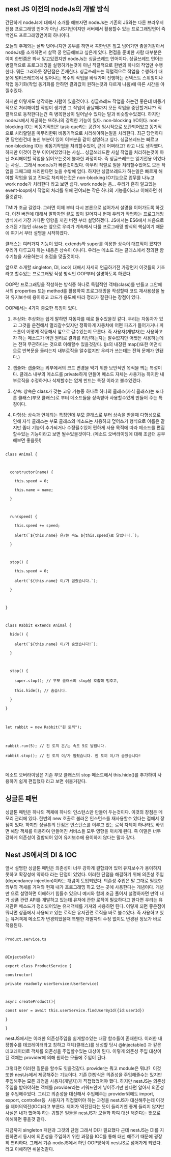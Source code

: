 ## nest JS 이전의 nodeJs의 개발 방식

간단하게 nodeJs에 대해서 소개를 해보자면 nodeJs는 기존의 JS와는 다른 브라우저 전용 프로그래밍 언어가 아닌 JS기반이지만 서버에서 활용할수 있는 프로그래밍언어 즉 백엔드 프로그래밍언어의 하나이다. 

  

오늘의 주제와는 살짝 벗어나지만 공부를 하면서 꼭한번은 짚고 넘어가면 좋을거같아서 nodeJs를 소개하면서 살짝 쿵 언급해보고 싶은게 있다. 면접을 준비한 사람 대부분은 이미 한번쯤은 봐서 알고있겠지만 nodeJs는 싱글쓰레드 언어이다. 싱글쓰레드 언어는 병렬적으로 프로그래밍을 실행히키는것이 아닌 직렬적으로 한번의 하나의 작업만 수행한다. 뭐든 그러하듯 장단점은 존재한다. 싱글쓰레드는 직렬적으로 작업을 수행하기 때문에 멀티쓰레드에서 일어나는 복수의 작업을 바꿔가며 진행하는 컨텍스트 스위칭이나 작업 동기화(작업 동기화를 안하면 결과값이 원하는것과 다르게 나옴)에 따른 시간을 아낄수있다. 

  

하지만 이렇게도 생각하는 사람이 있을것이다. 싱글쓰레드 작업을 하는건 좋은데 비동기적으로 처리해야할 작업이 생기면 그 작업이 끝날때까지 모든 작업을 중단할거냐?? 직렬적으로 동작한다는건 즉 병목현상이 일어날수 있다는 말과 비슷할수있겠다. 하지만 nodeJs에서 제공하는 또하나의 강력한 기능이 있다. non-blocking I/O이다. non-blocking IO는 비동기작업은 task-que라는 공간에 임시적으로 보관되어있고 동기적으로 처리할일을 마무리한뒤 비동기적으로 처리해야하는일을 처리한다. 최근 당연하다면 당연한건데 놓친 부분이 있어 이부분을 같이 설명하고 싶다. 싱글쓰레드는 빠르고 non-blocking IO는 비동기작업을 처리할수있어, 근데 어쩌라고? 라고 나도 생각했다. 하지만 이것이 전부 이어져있었다는 사실... 싱글쓰레드란 사실 작업을 처리하는것이 아닌 처리해야할 작업을 읽어오는것에 불과한 과정이다. 즉 싱글쓰레드는 읽기전용 이었다는 사실... 그래서 nodeJs가 빠른것이었다. 아무리 직렬로 일을 처리할수있어도 모든 작업을 그때그떄 처리한다면 늦을 수밖에 없다. 하지만 싱글쓰레드가 하는일은 빠르게 해야할 작업을 읽고 진짜로 처리하는것은 non-blocking IO기능으로 업무를 나누고 work node가 처리한다 라고 보면 쉽다. work node는 음... 우리가 흔히 알고있는 event-loop에서 작업의 처리를 위해 관여되는 작은 하나의 기능들이라고 이해하면 쉬울것같다.

  

TMI가 조금 길었다. 그러면 이제 부터 다시 본론으로 넘어가서 설명을 이어가도록 하겠다. 이전 버전에 대해서 말하자면 끝도 없이 길어지니 현재 우리가 작업하는 프로그래밍 방식에서 가장 커다란 영향을 끼친 버전 부터 설명하겠다. JS에서는 ES6에서 처음으로 소개된 기능인 class는 앞으로 우리가 계속해서 다룰 프로그래밍 방식의 핵심이기 때문에 여기서 부터 설명을 시작하겠다. 

  

클래스는 여러가지 기능이 있다. extends와 super를 이용한 상속이 대표적이 겠지만 우리가 다루고자 하는 내용은 상속이 아니다. 우리는 메소드 라는 클래스에서 정의한 함수기능을 사용하는데 초점을 맞출것이다.

  

앞으로 소개할 singleton, DI, ioc에 대해서 자세히 언급하기전 가장먼저 이것들의 기초라고 할수있는 프로그래밍 작성 방식인 OOP부터 설명하도록 하겠다.

  

OOP란 프로그래밍을 작성하는 방식중 하나로 독립적인 객체(class)를 만들고 그안에서의 properties 또는 method를 활용하여 프로그래밍을 작성할때 코드 재사용성을 높혀 유지보수에 용이하고 코드가 용도에 따라 정리가 잘된다는 장점이 있다.

  

OOP에서는 4가지 중요한 특징이 있다.

1. 추상화: 추상화는 쉽게 말하면 자동차를 예로 들수있을것 같다. 우리는 자동차가 있고 그것을 운전해서 멀리갈수있지만 정확하게 자동차에 어떤 파츠가 들어가거나 피스톤이 어떻게 작동해서 앞으로 갈수있는지 모른다. 즉 사용자(개발자)는 사용하고자 하는 메소드가 어떤 원리로 결과를 리턴하는지는 알수없지만 어쨋든 사용하는데는 전혀 무관하다는 것으로 이해할수 있을것같다. (js의 내장된 map()또한 어떤식으로 반복문을 돌리는지 내부로직을 알수없지만 우리가 쓰는데는 전혀 문제가 안됀다.)

  

2. 캡슐화: 캡슐화는 외부에서의 코드 변경을 막기 위한 보안적인 목적을 띄는 특성이다. 클래스 내부의 메소드를 private하게 만들어 메소드 자체는 사용가능 하지만 내부로직을 수정하거나 삭제할수는 없게 만드는 특징 이라고 볼수있겠다.

  

3. 상속: 상속은 class가 갖는 고유 기능중 하나로 하나의 클래스(자식 클래스)는 또다른 클래스(부모 클래스)로 부터 메소드들을 상속받아 사용할수있게 만들어 주는 특징이다.

  

4. 다형성: 상속과 연계되는 특징인데 부모 클래스로 부터 상속을 받을때 다형성으로 인해 자식 클래스는 부모 클래스의 메소드는 사용하되 덮어쓰기 형식으로 이름은 같지만 좀더 기능이 추가되거나 수정될수있어 편하게 사용 목적에 따라 메소드를 편집할수있는 기능이라고 보면 될수있을것이다. (메소드 오버라이딩에 대해 조금더 공부해보면 좋을듯!)

  

```

class Animal {

  

  constructor(name) {

    this.speed = 0;

    this.name = name;

  }

  

  run(speed) {

    this.speed += speed;

    alert(`${this.name} 은/는 속도 ${this.speed}로 달립니다.`);

  }

  

  stop() {

    this.speed = 0;

    alert(`${this.name} 이/가 멈췄습니다.`);

  }

  

}

  

class Rabbit extends Animal {

  hide() {

    alert(`${this.name} 이/가 숨었습니다!`);

  }

  

  stop() {

    super.stop(); // 부모 클래스의 stop을 호출해 멈추고,

    this.hide(); // 숨습니다.

  }

}

  

let rabbit = new Rabbit("흰 토끼");

  

rabbit.run(5); // 흰 토끼 은/는 속도 5로 달립니다.

rabbit.stop(); // 흰 토끼 이/가 멈췄습니다. 흰 토끼 이/가 숨었습니다!

  

```

메소드 오버라이딩은 기존 부모 클래스의 stop 메소드에서 this.hide()를 추가하여 사용하기 쉽게 편집했다 라고 보면 쉬울거같다.

  

## 싱글톤 패턴

싱글톤 패턴은 하나의 객체에 하나의 인스턴스만 만들어 두는것이다. 이것의 장점은 메모리 관리에 있다. 한번의 new 호출로 불러온 인스턴스를 재사용할수 있다는 점에서 장점이 있다. 하지만 싱글톤의 단점은 인스턴스를 이루고 있는 로직 자체이 하나라도 바뀌면 해당 객체를 이용하여 만들어진 서비스들 모두 영향을 끼치게 된다. 즉 이말은 너무 강하게 의존성이 결합되어 있어 유지보수에 용이하지 않다는 말과 같다.

  

## Nest JS에서의 DI & IOC

앞서 설명한 싱글톤 패턴은 의존성이 너무 강하게 결합되어 있어 유지보수가 용이하지 못하고 확장성에 약하다 라는 단점이 있었다. 이러한 단점을 해결하기 위해 의존성 주입(dependancy injection)이라는 개념이 도입되었다. 의존성 주입은 말 그대로 필요한 외부의 객체를 가져와 현재 내가 프로그래밍 하고 있는 곳에 사용한다는 개념이다. 개념만 으로 설명하면 이해하기 힘들수 있으니 예시와 함께 조금 풀어서 설명하자면 만약 내가 상품 관련 API를 개발하고 있는데 유저에 관한 로직이 필요하다고 한다면 우리는 유저관련 메소드가 정리되어있는 유저객체를 가져와 사용하면 된다. 이렇게 되면 좋은점이 뭐냐면 상품에서 사용되고 있는 로직은 유저관련 로직을 바로 볼수있다. 즉 사용하고 있는 유저객체 메소드가 변경되었을때 특별한 개발자의 수정 없이도 변경된 정보가 바로 적용된다. 

  

```

Product.service.ts

  

@Injectable()

export class ProductService {

constructor(

private readonly userService:UserService)

  

async createProduct(){

const user = await this.userService.findUserById({id:userId})

}

}

```

  

nestJS에서는 이러한 의존성주입을 쉽게할수있는 내장 함수들이 존재한다. 이러한 내장함수를 데코레이터라고 칭하고 객체(클래스)를 생성할 당시 @Injectable() 과 같은 데코레이터로 객체를 의존성을 주입할수있는 대상이 된다. 이렇게 의존성 주입 대상이 된 객체는 provider에 의해 원하는 모듈에 주입이 된다. 

  

그렇다면 이러한 질문을 할수도 잇을것같다. provider는 뭐고 module은 뭐냐?  이것 또한 nestJs에서 제공해주는 기능이다. 기존 DI방식은 의존성을 주입해줄수는 있지만 주입해주는 모든 과정을 사용자(개발자)가 직접했었어야 했다. 하지만 nestJS는 의존성 주입을 받아야하는 객체를 provider라는 키워드안에 넣어주기만 한다면 알아서 의존성을 주입해주었다. 그리고 의존성을 대신해서 주입해주는 provider외에도 import, export, controller등  사용자가 직접했어야 하는 과정을 nestJS가 대신해주는데 이것을 제어의역전(IOC)라고 부른다. 제어가 역전된다는 뜻이 들리기엔 좋게 들리지 않지만 사실은 내가 했어야 하는 귀찮은 일들을 nestJS가 모듈화 하여 대신 해준다는 뜻으로 이해하면 좋을것 같다.

  

지금까지 singleton 패턴과 그것의 단점 그래서 DI가 필요했다 근데 nestJS는 DI를 지원하면서 동시에 의존성을 주입하기 위한 과정을 IOC를 통해 대신 해주기 때문에 굉장히 편리하다. 그래서 기존 nodeJS에서 하던 OOP방식이 nestJS로 넘어가게 되었다. 라고 이해하면 쉬울것같다.
